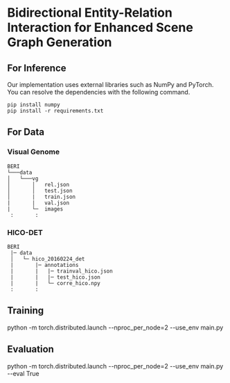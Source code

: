 # Bidirectional Entity-Relation Interaction for Enhanced Scene Graph Generation

## For Inference
Our implementation uses external libraries such as NumPy and PyTorch. You can resolve the dependencies with the following command.
```
pip install numpy
pip install -r requirements.txt
```

## For Data

### Visual Genome

```
BERI
└───data
│   └───vg
│       │   rel.json
│       │   test.json
│       |   train.json
|       |   val.json
|       └─  images
 :       :
```

### HICO-DET

```
BERI
 |─ data
 │   └─ hico_20160224_det
 |       |─ annotations
 |       |   |─ trainval_hico.json
 |       |   |─ test_hico.json
 |       |   └─ corre_hico.npy
 :       :
```

## Training

python -m torch.distributed.launch --nproc_per_node=2 --use_env main.py 

## Evaluation

python -m torch.distributed.launch --nproc_per_node=2 --use_env main.py --eval True